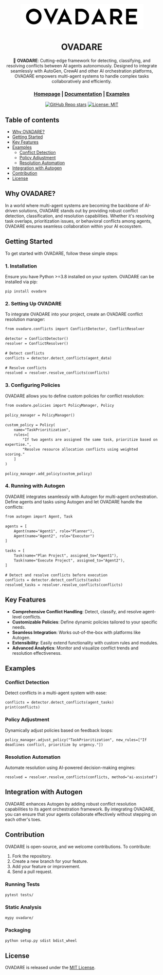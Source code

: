 <div align="center">

![Logo of OVADARE](./docs/ovadare_logo.png)

# **OVADARE**

🤖 **OVADARE**: Cutting-edge framework for detecting, classifying, and resolving conflicts between AI agents autonomously. Designed to integrate seamlessly with AutoGen, CrewAI and other AI orchestration platforms, OVADARE empowers multi-agent systems to handle complex tasks collaboratively and efficiently.

<h3>

[Homepage](https://www.ovadare.com/) | [Documentation](#) | [Examples](https://github.com/ovadare/ovadare-examples)

</h3>

[![GitHub Repo stars](https://img.shields.io/github/stars/ovadare/ovadare)](https://github.com/nospecs/ovadare)
[![License: MIT](https://img.shields.io/badge/License-MIT-green.svg)](https://opensource.org/licenses/MIT)

</div>

## Table of contents

- [Why OVADARE?](#why-ovadare)
- [Getting Started](#getting-started)
- [Key Features](#key-features)
- [Examples](#examples)
  - [Conflict Detection](#conflict-detection)
  - [Policy Adjustment](#policy-adjustment)
  - [Resolution Automation](#resolution-automation)
- [Integration with Autogen](#integration-with-autogen)
- [Contribution](#contribution)
- [License](#license)

## Why OVADARE?

In a world where multi-agent systems are becoming the backbone of AI-driven solutions, OVADARE stands out by providing robust conflict detection, classification, and resolution capabilities. Whether it's resolving task overlaps, prioritization issues, or behavioral conflicts among agents, OVADARE ensures seamless collaboration within your AI ecosystem.

## Getting Started

To get started with OVADARE, follow these simple steps:

### 1. Installation

Ensure you have Python >=3.8 installed on your system. OVADARE can be installed via pip:

```
pip install ovadare
```

### 2. Setting Up OVADARE

To integrate OVADARE into your project, create an OVADARE conflict resolution manager:

```
from ovadare.conflicts import ConflictDetector, ConflictResolver

detector = ConflictDetector()
resolver = ConflictResolver()

# Detect conflicts
conflicts = detector.detect_conflicts(agent_data)

# Resolve conflicts
resolved = resolver.resolve_conflicts(conflicts)
```

### 3. Configuring Policies

OVADARE allows you to define custom policies for conflict resolution:

```
from ovadare.policies import PolicyManager, Policy

policy_manager = PolicyManager()

custom_policy = Policy(
    name="TaskPrioritization",
    rules=[
        "If two agents are assigned the same task, prioritize based on expertise.",
        "Resolve resource allocation conflicts using weighted scoring."
    ]
)

policy_manager.add_policy(custom_policy)
```

### 4. Running with Autogen

OVADARE integrates seamlessly with Autogen for multi-agent orchestration. Define agents and tasks using Autogen and let OVADARE handle the conflicts:

```
from autogen import Agent, Task

agents = [
    Agent(name="Agent1", role="Planner"),
    Agent(name="Agent2", role="Executor")
]

tasks = [
    Task(name="Plan Project", assigned_to="Agent1"),
    Task(name="Execute Project", assigned_to="Agent2"),
]

# Detect and resolve conflicts before execution
conflicts = detector.detect_conflicts(tasks)
resolved_tasks = resolver.resolve_conflicts(conflicts)
```

## Key Features

- **Comprehensive Conflict Handling**: Detect, classify, and resolve agent-level conflicts.
- **Customizable Policies**: Define dynamic policies tailored to your specific needs.
- **Seamless Integration**: Works out-of-the-box with platforms like Autogen.
- **Extensibility**: Easily extend functionality with custom rules and modules.
- **Advanced Analytics**: Monitor and visualize conflict trends and resolution effectiveness.

## Examples

### Conflict Detection

Detect conflicts in a multi-agent system with ease:

```
conflicts = detector.detect_conflicts(agent_tasks)
print(conflicts)
```

### Policy Adjustment

Dynamically adjust policies based on feedback loops:

```
policy_manager.adjust_policy("TaskPrioritization", new_rules=["If deadlines conflict, prioritize by urgency."])
```

### Resolution Automation

Automate resolution using AI-powered decision-making engines:

```
resolved = resolver.resolve_conflicts(conflicts, method="ai-assisted")
```

## Integration with Autogen

OVADARE enhances Autogen by adding robust conflict resolution capabilities to its agent orchestration framework. By integrating OVADARE, you can ensure that your agents collaborate effectively without stepping on each other's toes.

## Contribution

OVADARE is open-source, and we welcome contributions. To contribute:

1. Fork the repository.
2. Create a new branch for your feature.
3. Add your feature or improvement.
4. Send a pull request.

### Running Tests

```
pytest tests/
```

### Static Analysis

```
mypy ovadare/
```

### Packaging

```
python setup.py sdist bdist_wheel
```

## License

OVADARE is released under the [MIT License](https://github.com/ovadare/ovadare/blob/main/LICENSE).
